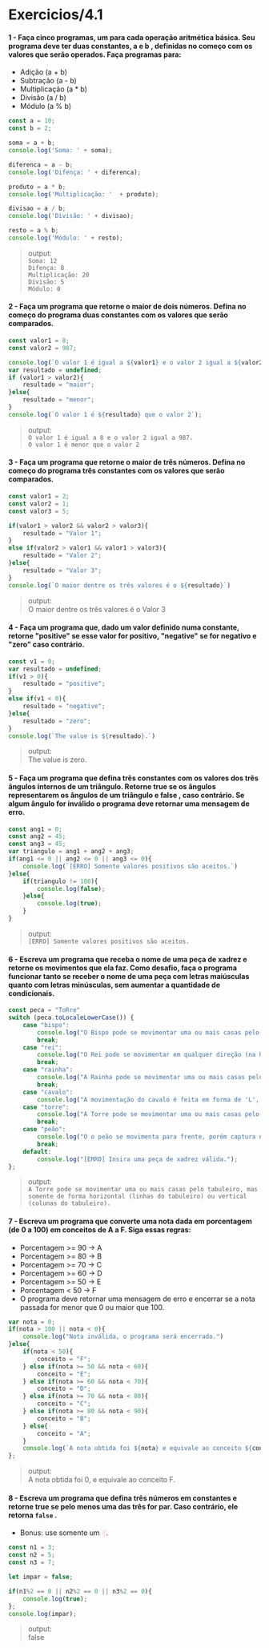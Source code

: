 # Exercicios/4.1 

#### 1 - Faça cinco programas, um para cada operação aritmética básica. Seu programa deve ter duas constantes, a e b , definidas no começo com os valores que serão operados. Faça programas para:

<ul>
<li>Adição (a + b)</li>
<li>Subtração (a - b) </li>
<li>Multiplicação (a * b) </li>
<li>Divisão (a / b)</li>
<li>Módulo (a % b) </li>
</ul>

~~~js
const a = 10;
const b = 2;

soma = a + b;
console.log('Soma: ' + soma);

diferenca = a - b;
console.log('Difença: ' + diferenca);

produto = a * b;
console.log('Multiplicação: '  + produto);

divisao = a / b;
console.log('Divisão: ' + divisao);

resto = a % b;
console.log('Módulo: ' + resto);
~~~
> output: <br> `Soma: 12` <br> `Difença: 8`<br> `Multiplicação: 20`<br> `Divisão: 5`<br> `Módulo: 0`<br>

#### 2 - Faça um programa que retorne o maior de dois números. Defina no começo do programa duas constantes com os valores que serão comparados.

~~~js
const valor1 = 8;
const valor2 = 987;

console.log(`O valor 1 é igual a ${valor1} e o valor 2 igual a ${valor2}.`)
var resultado = undefined;
if (valor1 > valor2){
    resultado = "maior";
}else{
    resultado = "menor";
}
console.log(`O valor 1 é ${resultado} que o valor 2`);
~~~
> output: <br> `O valor 1 é igual a 8 e o valor 2 igual a 987.` <br> `O valor 1 é menor que o valor 2` <br>

#### 3 - Faça um programa que retorne o maior de três números. Defina no começo do programa três constantes com os valores que serão comparados.
~~~js
const valor1 = 2;
const valor2 = 1;
const valor3 = 5;

if(valor1 > valor2 && valor2 > valor3){
    resultado = "Valor 1";
}
else if(valor2 > valor1 && valor1 > valor3){
    resultado = "Valor 2";
}else{
    resultado = "Valor 3";
}
console.log(`O maior dentre os três valores é o ${resultado}`)
~~~
>output: <br> O maior dentre os três valores é o Valor 3 <br>

#### 4 - Faça um programa que, dado um valor definido numa constante, retorne "positive" se esse valor for positivo, "negative" se for negativo e "zero" caso contrário.

~~~js
const v1 = 0;
var resultado = undefined;
if(v1 > 0){
    resultado = "positive";
}
else if(v1 < 0){
    resultado = "negative";
}else{
    resultado = "zero";
}
console.log(`The value is ${resultado}.`)
~~~
>output: <br> The value is zero. <br>

#### 5 - Faça um programa que defina três constantes com os valores dos três ângulos internos de um triângulo. Retorne true se os ângulos representarem os ângulos de um triângulo e false , caso contrário. Se algum ângulo for inválido o programa deve retornar uma mensagem de erro.

~~~js
const ang1 = 0;
const ang2 = 45;
const ang3 = 45;
var triangulo = ang1 + ang2 + ang3;
if(ang1 <= 0 || ang2 <= 0 || ang3 <= 0){
    console.log(`[ERRO] Somente valores positivos são aceitos.`)
}else{
    if(triangulo != 180){
        console.log(false);
    }else{
        console.log(true);
    }
}
~~~
>output: <br> `[ERRO] Somente valores positivos são aceitos.`

#### 6 - Escreva um programa que receba o nome de uma peça de xadrez e retorne os movimentos que ela faz. Como desafio, faça o programa funcionar tanto se receber o nome de uma peça com letras maiúsculas quanto com letras minúsculas, sem aumentar a quantidade de condicionais.

~~~js
const peca = "ToRre"
switch (peca.toLocaleLowerCase()) {
    case "bispo":
        console.log("O Bispo pode se movimentar uma ou mais casas pelo tabuleiro, mas esta peça se movimenta somente pelas diagonais pelo tabuleiro. ");
        break;
    case "rei":
        console.log("O Rei pode se movimentar em qualquer direção (na horizontal, na vertical, ou na diagonal) mas somente uma casa por lance.");
        break;
    case "rainha":
        console.log("A Rainha pode se movimentar uma ou mais casas pelo tabuleiro, em qualquer direção.");
        break;
    case "cavalo":
        console.log("A movimentação do cavalo é feita em forma de 'L', ou seja, anda 2 casas em qualquer direção (vertical ou horizontal) e depois mais uma em sentido perpendicular ao movimento inicial.");
    case "torre":
        console.log("A Torre pode se movimentar uma ou mais casas pelo tabuleiro, mas somente de forma horizontal (linhas do tabuleiro) ou vertical (colunas do tabuleiro). ");
        break;
    case "peão":
        console.log("O o peão se movimenta para frente, porém captura nas diagonais");
        break;
    default:
        console.log("[ERRO] Insira uma peça de xadrez válida.");
};

~~~
>output:<br> `A Torre pode se movimentar uma ou mais casas pelo tabuleiro, mas somente de forma horizontal (linhas do tabuleiro) ou vertical (colunas do tabuleiro). `<br>

#### 7 - Escreva um programa que converte uma nota dada em porcentagem (de 0 a 100) em conceitos de A a F. Siga essas regras:
<ul>
    <li>Porcentagem >= 90 -> A</li>
    <li>Porcentagem >= 80 -> B</li>
    <li>Porcentagem >= 70 -> C</li>
    <li>Porcentagem >= 60 -> D</li>
    <li>Porcentagem >= 50 -> E</li>
    <li>Porcentagem < 50 -> F</li>
    <li>O programa deve retornar uma mensagem de erro e encerrar se a nota passada for menor que 0 ou maior que 100.</li>
</ul>

~~~js
var nota = 0;
if(nota > 100 || nota < 0){
    console.log("Nota inválida, o programa será encerrado.")
}else{
    if(nota < 50){
        conceito = "F";
    } else if(nota >= 50 && nota < 60){
        conceito = "E";    
    } else if(nota >= 60 && nota < 70){
        conceito = "D";
    } else if(nota >= 70 && nota < 80){
        conceito = "C";
    } else if(nota >= 80 && nota < 90){
        conceito = "B";
    } else{
        conceito = "A";
    }
    console.log(`A nota obtida foi ${nota} e equivale ao conceito ${conceito}.`)
};
~~~
>output:<br> A nota obtida foi 0, e equivale ao conceito F. <br>

#### 8 - Escreva um programa que defina três números em constantes e retorne true se pelo menos uma das três for par. Caso contrário, ele retorna `false` .
<ul>
<li>Bonus: use somente um <em style="color:pink;">if</em>.</li>
</ul>

~~~js
const n1 = 3;
const n2 = 5;
const n3 = 7;

let impar = false;

if(n1%2 == 0 || n2%2 == 0 || n3%2 == 0){
    console.log(true);
};
console.log(impar);
~~~
> output: <br>false<br>